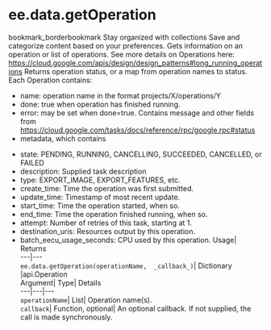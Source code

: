 
#  ee.data.getOperation 
bookmark_borderbookmark Stay organized with collections  Save and categorize content based on your preferences.
Gets information on an operation or list of operations. 
See more details on Operations here: https://cloud.google.com/apis/design/design_patterns#long_running_operations
Returns operation status, or a map from operation names to status. Each Operation contains:
- name: operation name in the format projects/X/operations/Y
- done: true when operation has finished running.
- error: may be set when done=true. Contains message and other fields from https://cloud.google.com/tasks/docs/reference/rpc/google.rpc#status
- metadata, which contains
+ state: PENDING, RUNNING, CANCELLING, SUCCEEDED, CANCELLED, or FAILED
+ description: Supplied task description
+ type: EXPORT_IMAGE, EXPORT_FEATURES, etc.
+ create_time: Time the operation was first submitted.
+ update_time: Timestamp of most recent update.
+ start_time: Time the operation started, when so.
+ end_time: Time the operation finished running, when so.
+ attempt: Number of retries of this task, starting at 1.
+ destination_uris: Resources output by this operation.
+ batch_eecu_usage_seconds: CPU used by this operation.
Usage| Returns  
---|---  
`ee.data.getOperation(operationName,  _callback_)`| Dictionary |api.Operation  
Argument| Type| Details  
---|---|---  
`operationName`| List| Operation name(s).  
`callback`| Function, optional| An optional callback. If not supplied, the call is made synchronously.  
